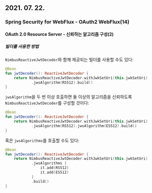 ## 2021. 07. 22.

### Spring Security for WebFlux - OAuth2 WebFlux(14)

#### OAuth 2.0 Resource Server - 신뢰하는 알고리즘 구성(2)

##### 빌더를 사용한 방법

`NimbusReactiveJwtDecoder`와 함께 제공되는 빌더를 사용할 수도 있다:

```kotlin
@Bean
fun jwtDecoder(): ReactiveJwtDecoder {
    return NimbusReactiveJwtDecoder.withJwkSetUri(this.jwkSetUri)
            .jwsAlgorithm(RS512).build()
}
```

`jwsAlgorithm`을 두 번 이상 호출하면 둘 이상의 알고리즘을 신뢰하도록 `NimbusReactiveJwtDecoder`를 구성할 것이다:

```kotlin
@Bean
fun jwtDecoder(): ReactiveJwtDecoder {
    return NimbusReactiveJwtDecoder.withJwkSetUri(this.jwkSetUri)
            .jwsAlgorithm(RS512).jwsAlgorithm(ES512).build()
}
```

혹은 `jwsAlgorithms`를 호출할 수도 있다:

```kotlin
@Bean
fun jwtDecoder(): ReactiveJwtDecoder {
    return NimbusReactiveJwtDecoder.withJwkSetUri(this.jwkSetUri)
            .jwsAlgorithms {
                it.add(RS512)
                it.add(ES512)
            }
            .build()
}
```


